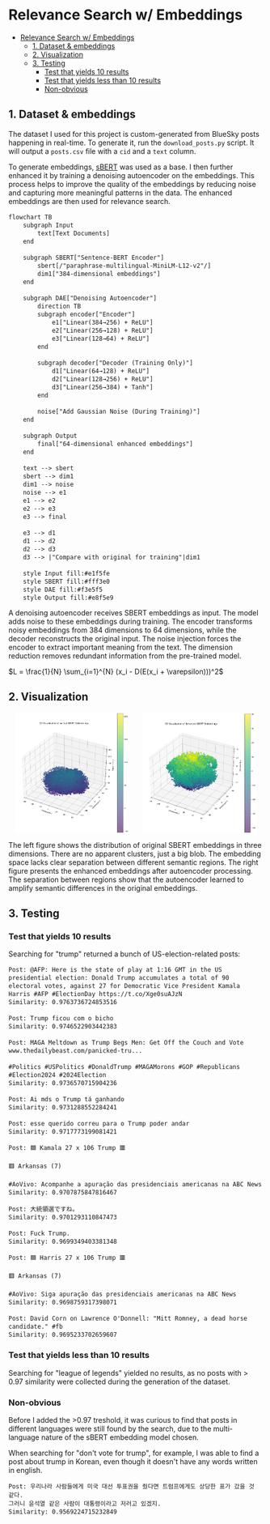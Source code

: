 # Relevance Search w/ Embeddings

- [Relevance Search w/ Embeddings](#relevance-search-w-embeddings)
  - [1. Dataset \& embeddings](#1-dataset--embeddings)
  - [2. Visualization](#2-visualization)
  - [3. Testing](#3-testing)
    - [Test that yields 10 results](#test-that-yields-10-results)
    - [Test that yields less than 10 results](#test-that-yields-less-than-10-results)
    - [Non-obvious](#non-obvious)

## 1. Dataset & embeddings

The dataset I used for this project is custom-generated from BlueSky posts happening in real-time. To generate it, run the `download_posts.py` script. It will output a `posts.csv` file with a `cid` and a `text` column.

To generate embeddings, [sBERT](https://sbert.net/) was used as a base. I then further enhanced it by training a denoising autoencoder on the embeddings. This process helps to improve the quality of the embeddings by reducing noise and capturing more meaningful patterns in the data. The enhanced embeddings are then used for relevance search.

```mermaid
flowchart TB
    subgraph Input
        text[Text Documents]
    end

    subgraph SBERT["Sentence-BERT Encoder"]
        sbert[/"paraphrase-multilingual-MiniLM-L12-v2"/]
        dim1["384-dimensional embeddings"]
    end

    subgraph DAE["Denoising Autoencoder"]
        direction TB
        subgraph encoder["Encoder"]
            e1["Linear(384→256) + ReLU"]
            e2["Linear(256→128) + ReLU"]
            e3["Linear(128→64) + ReLU"]
        end
        
        subgraph decoder["Decoder (Training Only)"]
            d1["Linear(64→128) + ReLU"]
            d2["Linear(128→256) + ReLU"]
            d3["Linear(256→384) + Tanh"]
        end
        
        noise["Add Gaussian Noise (During Training)"]
    end

    subgraph Output
        final["64-dimensional enhanced embeddings"]
    end

    text --> sbert
    sbert --> dim1
    dim1 --> noise
    noise --> e1
    e1 --> e2
    e2 --> e3
    e3 --> final
    
    e3 --> d1
    d1 --> d2
    d2 --> d3
    d3 --> |"Compare with original for training"|dim1

    style Input fill:#e1f5fe
    style SBERT fill:#fff3e0
    style DAE fill:#f3e5f5
    style Output fill:#e8f5e9
```

A denoising autoencoder receives SBERT embeddings as input. The model adds noise to these embeddings during training. The encoder transforms noisy embeddings from 384 dimensions to 64 dimensions, while the decoder reconstructs the original input. The noise injection forces the encoder to extract important meaning from the text. The dimension reduction removes redundant information from the pre-trained model.

$L = \frac{1}{N} \sum_{i=1}^{N} (x_i - D(E(x_i + \varepsilon)))^2$

## 2. Visualization

<div style="display: flex; justify-content: space-around;">
  <img src="vis_original.png" alt="Visualization Original" style="width: 45%;">
  <img src="vis.png" alt="Visualization" style="width: 45%;">
</div>

The left figure shows the distribution of original SBERT embeddings in three dimensions. There are no apparent clusters, just a big blob. The embedding space lacks clear separation between different semantic regions. The right figure presents the enhanced embeddings after autoencoder processing. The separation between regions show that the autoencoder learned to amplify semantic differences in the original embeddings.

## 3. Testing

### Test that yields 10 results

Searching for "trump" returned a bunch of US-election-related posts:

```
Post: @AFP: Here is the state of play at 1:16 GMT in the US presidential election: Donald Trump accumulates a total of 90 electoral votes, against 27 for Democratic Vice President Kamala Harris #AFP #ElectionDay https://t.co/Xge0suAJzN
Similarity: 0.9763736724853516

Post: Trump ficou com o bicho
Similarity: 0.9746522903442383

Post: MAGA Meltdown as Trump Begs Men: Get Off the Couch and Vote 
www.thedailybeast.com/panicked-tru... 

#Politics #USPolitics #DonaldTrump #MAGAMorons #GOP #Republicans #Election2024 #2024Election
Similarity: 0.9736570715904236

Post: Ai mds o Trump tá ganhando
Similarity: 0.9731288552284241

Post: esse querido correu para o Trump poder andar
Similarity: 0.9717773199081421

Post: 🟦 Kamala 27 x 106 Trump 🟥

🟥 Arkansas (7)

#AoVivo: Acompanhe a apuração das presidenciais americanas na ABC News
Similarity: 0.9707875847816467

Post: 大統領選ですね。
Similarity: 0.9701293110847473

Post: Fuck Trump.
Similarity: 0.9699349403381348

Post: 🟦 Harris 27 x 106 Trump 🟥

🟥 Arkansas (7)

#AoVivo: Siga apuração das presidenciais americanas na ABC News
Similarity: 0.9698759317398071

Post: David Corn on Lawrence O'Donnell: "Mitt Romney, a dead horse candidate." #fb
Similarity: 0.9695233702659607
```

### Test that yields less than 10 results

Searching for "league of legends" yielded no results, as no posts with > 0.97 similarity were collected during the generation of the dataset.

### Non-obvious

Before I added the >0.97 treshold, it was curious to find that posts in different languages were still found by the search, due to the multi-language nature of the sBERT embedding model chosen.

When searching for "don't vote for trump", for example, I was able to find a post about trump in Korean, even though it doesn't have any words written in english.

```
Post: 우리나라 사람들에게 미국 대선 투표권을 줬다면 트럼프에게도 상당한 표가 갔을 것 같다.
그러니 윤석열 같은 사람이 대통령이라고 저러고 있겠지.
Similarity: 0.9569224715232849
```